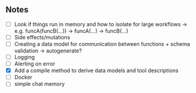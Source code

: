 ## Notes
- [ ] Look if things run in memory and how to isolate for large workflows -> e.g. funcA(funcB(...)) -> funcA(...) -> funcB(...)
- [ ] Side effects/mutations
- [ ] Creating a data model for communication between functions + schema validation -> autogenerate? 
- [ ] Logging
- [ ] Alerting on error
- [x] Add a compile method to derive data models and tool descriptions
- [ ] Docker
- [ ] simple chat memory

